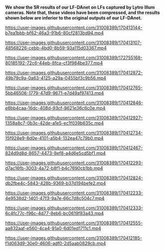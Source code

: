 **We show the SR results of our LF-DAnet on LFs captured by Lytro Illum cameras. Note that, these videos have been compressed, and the results shown below are inferior to the original outputs of our LF-DAnet.**
<br>

https://user-images.githubusercontent.com/31008389/170413144-b7ea1bbb-bf62-46a3-91b6-80cf2813bd94.mp4

https://user-images.githubusercontent.com/31008389/170413107-48568226-cebb-4bd0-8b59-93a115d03367.mp4

https://user-images.githubusercontent.com/31008389/172755168-80185192-72c6-44eb-8fca-cf3f984be377.mp4

https://user-images.githubusercontent.com/31008389/170412872-49b79c9a-0a63-4125-a29a-0455bf3c9b56.mp4

https://user-images.githubusercontent.com/31008389/170412765-5bb46506-1779-47d9-9671-e7d49af97413.mp4

https://user-images.githubusercontent.com/31008389/170412846-e6bb4caa-16dc-408d-93cf-9621e36c6c0e.mp4

https://user-images.githubusercontent.com/31008389/170412927-1358a8c7-0b3c-42de-a1e5-ec1f039b635c.mp4

https://user-images.githubusercontent.com/31008389/170412734-15f928e9-8d0e-4101-a5b4-132ea47c79b0.mp4

https://user-images.githubusercontent.com/31008389/170412467-824d9d8d-8657-4473-8ef8-a4d6e5cd5bf1.mp4

https://user-images.githubusercontent.com/31008389/170412293-d7ac16fb-3003-4a72-b8f1-b4c7690cb1bb.mp4

https://user-images.githubusercontent.com/31008389/170412824-db2fbe4c-5843-428b-9369-b37d194befe2.mp4

https://user-images.githubusercontent.com/31008389/170412233-4e9538d2-1401-47f3-9a7e-66c7d8c504c7.mp4

https://user-images.githubusercontent.com/31008389/170412333-6c4fc77c-f96c-4d77-8eb6-bc0619f83a43.mp4

https://user-images.githubusercontent.com/31008389/170412555-aa832aaf-e560-4ca4-91a0-6d01ed1711c1.mp4

https://user-images.githubusercontent.com/31008389/170412185-f1d063d9-30e0-4606-adf0-2d5aab0829cb.mp4




